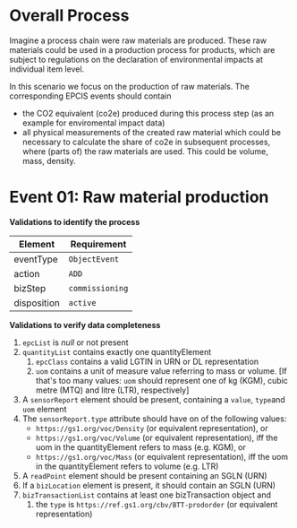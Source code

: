 # Overall Process

Imagine a process chain were raw materials are produced. These raw materials could be used in a production process for products, which are subject to regulations on the declaration of environmental impacts at individual item level.

In this scenario we focus on the production of raw materials. The corresponding EPCIS events should contain
* the CO2 equivalent (co2e) produced during this process step (as an example for enviromental impact data)
* all physical measurements of the created raw material which could be necessary to calculate the share of co2e in subsequent processes, where (parts of) the raw materials are used. This could be volume, mass, density.

# Event 01: Raw material production

**Validations to identify the process**

| Element     | Requirement     |
| ----------- | --------------- |
| eventType   | `ObjectEvent`   |
| action      | `ADD`           |
| bizStep     | `commissioning` |
| disposition | `active`        |

**Validations to verify data completeness**

1. `epcList` is _null_ or not present
2. `quantityList` contains exactly one quantityElement
    1. `epcClass` contains a valid LGTIN in URN or DL representation
    2. `uom` contains a unit of measure value referring to mass or volume. \[If that's too many values: `uom` should represent one of kg (KGM), cubic metre (MTQ) and litre (LTR), respectively\]
3. A `sensorReport` element should be present, containing a `value`, `type`and `uom` element
4. The `sensorReport.type` attribute should have on of the following values: 
    * `https://gs1.org/voc/Density` (or equivalent representation), or
    * `https://gs1.org/voc/Volume` (or equivalent representation), iff the uom in the quantityElement refers to mass (e.g. KGM), or
    * `https://gs1.org/voc/Mass` (or equivalent representation), iff the uom in the quantityElement refers to volume (e.g. LTR)
5. A `readPoint` element should be present containing an SGLN (URN)
6. If a `bizLocation` element is present, it should contain an SGLN (URN)
7. `bizTransactionList` contains at least one bizTransaction object and
    1. the `type` is `https://ref.gs1.org/cbv/BTT-prodorder` (or equivalent representation)
